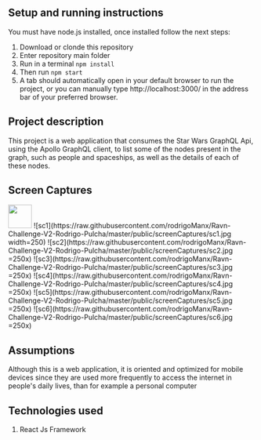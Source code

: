 ## Setup and running instructions

You must have node.js installed, once installed follow the next steps:
1. Download or clonde this repository
2. Enter repository main folder
3. Run in a terminal `npm install`
4. Then run `npm start`
5. A tab should automatically open in your default browser to run the project, or you can manually type http://localhost:3000/ in the address bar of your preferred browser. 

## Project description

This project is a web application that consumes the Star Wars GraphQL Api, using the Apollo GraphQL client, to list some of the nodes present in the graph, such as people and spaceships, as well as the details of each of these nodes.

## Screen Captures
<img src="https://github.com/favicon.ico" width="48">
![sc1](https://raw.githubusercontent.com/rodrigoManx/Ravn-Challenge-V2-Rodrigo-Pulcha/master/public/screenCaptures/sc1.jpg width=250)
![sc2](https://raw.githubusercontent.com/rodrigoManx/Ravn-Challenge-V2-Rodrigo-Pulcha/master/public/screenCaptures/sc2.jpg =250x)
![sc3](https://raw.githubusercontent.com/rodrigoManx/Ravn-Challenge-V2-Rodrigo-Pulcha/master/public/screenCaptures/sc3.jpg =250x)
![sc4](https://raw.githubusercontent.com/rodrigoManx/Ravn-Challenge-V2-Rodrigo-Pulcha/master/public/screenCaptures/sc4.jpg =250x)
![sc5](https://raw.githubusercontent.com/rodrigoManx/Ravn-Challenge-V2-Rodrigo-Pulcha/master/public/screenCaptures/sc5.jpg =250x)
![sc6](https://raw.githubusercontent.com/rodrigoManx/Ravn-Challenge-V2-Rodrigo-Pulcha/master/public/screenCaptures/sc6.jpg =250x)

## Assumptions

Although this is a web application, it is oriented and optimized for mobile devices since they are used more frequently to access the internet in people's daily lives, than for example a personal computer

## Technologies used

1. React Js Framework
